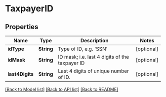# TaxpayerID

## Properties
Name | Type | Description | Notes
------------ | ------------- | ------------- | -------------
**idType** | **String** | Type of ID, e.g. &#39;SSN&#39; | [optional] 
**idMask** | **String** | ID mask; i.e. last 4 digits of the taxpayer ID | [optional] 
**last4Digits** | **String** | Last 4 digits of unique number of ID. | [optional] 

[[Back to Model list]](../README.md#documentation-for-models) [[Back to API list]](../README.md#documentation-for-api-endpoints) [[Back to README]](../README.md)


